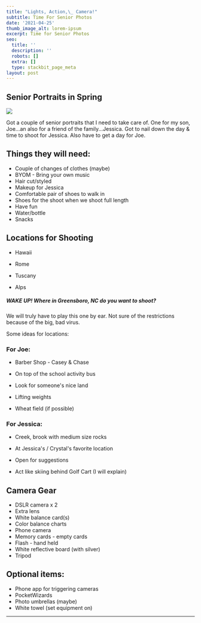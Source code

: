 ```yaml
---
title: "Lights, Action,\_ Camera!"
subtitle: Time For Senior Photos
date: '2021-04-25'
thumb_image_alt: lorem-ipsum
excerpt: Time for Senior Photos
seo:
  title: ''
  description: ''
  robots: []
  extra: []
  type: stackbit_page_meta
layout: post
---
```

## Senior Portraits in Spring

![](/images/sharegrid-N10auyEVst8-unsplash.jpg)

Got a couple of senior portraits that I need to take care of. One for my son, Joe...an also for a friend of the family...Jessica. Got to nail down the day & time to shoot for Jessica. Also have to get a day for Joe.

## Things they will need:

*   Couple of changes of clothes (maybe)
*   BYOM - Bring your own music
*   Hair cut/styled
*   Makeup for Jessica
*   Comfortable pair of shoes to walk in
*   Shoes for the shoot when we shoot full length
*   Have fun
*   Water/bottle
*   Snacks

## Locations for Shooting

*   Hawaii
*   Rome

*   Tuscany

*   Alps

##### WAKE UP!  Where in Greensboro, NC do you want to shoot?

We will truly have to play this one by ear. Not sure of the restrictions because of the big, bad virus.

Some ideas for locations:

### **For Joe:**

*   Barber Shop - Casey & Chase

*   On top of the school activity bus

*   Look for someone's nice land

*   Lifting weights

*   Wheat field (if possible)

### **For Jessica:**

*   Creek, brook with medium size rocks

*   At Jessica's / Crystal's favorite location

*   Open for suggestions

*   Act like skiing behind Golf Cart (I will explain)

## Camera Gear

*   DSLR camera x 2
*   Extra lens
*   White balance card(s)
*   Color balance charts
*   Phone camera
*   Memory cards - empty cards
*   Flash - hand held
*   White reflective board (with silver)
*   Tripod

## Optional items:

*   Phone app for triggering cameras
*   PocketWizards
*   Photo umbrellas (maybe)
*   White towel (set equipment on)

***
